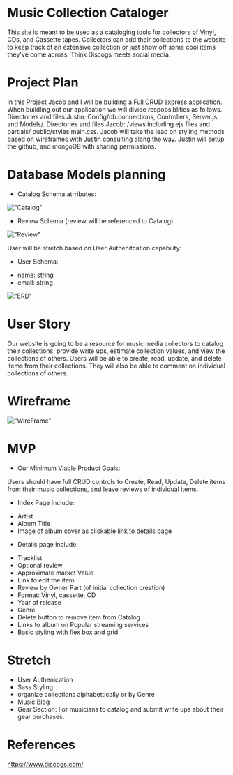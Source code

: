 # Music Collection Cataloger

This site is meant to be used as a cataloging tools for collectors of Vinyl, CDs, and Cassette tapes.  Collectors can add their collections to the website to keep track of an extensive collection or just show off some cool items they've come across. Think Discogs meets social media. 

# Project Plan

In this Project Jacob and I will be building a Full CRUD express application. When buildling out our application we will divide respobsiblities as follows.  Directories and files Justin: Config/db.connections, Controllers, Server.js, and Models/.  Directories and files Jacob: /views including ejs files and partials/ public/styles main.css.  Jacob will take the lead on styling methods based on wireframes with Justin consulting along the way. Justin will setup the github, and mongoDB with sharing permissions. 

# Database Models planning

* Catalog Schema atrributes: 


!["Catalog"](./Images/CatalogSchema.PNG)


* Review Schema (review will be referenced to Catalog):


!["Review"](./Images/ReveiwSchema.PNG)

User will be stretch based on User Authenitcation capability: 

* User Schema:

- name: string
- email: string


!["ERD"](./Images/ERD_Diagram.PNG)
# User Story

Our website is going to be a resource for music media collectors to catalog their collections, provide write ups, estimate collection values, and view the collections of others.  Users will be able to create, read, update, and delete items from their collections. They will also be able to comment on individual collections of others.

# Wireframe
!["WireFrame"](./Images/WireFrame.PNG)

# MVP

* Our Minimum Viable Product Goals: 

 Users should have full CRUD controls to Create, Read, Update, Delete items from their music collections, and leave reviews of individual items. 

* Index Page Include: 

- Artist
- Album Title
- Image of album cover as clickable link to details page

* Details page include: 

- Tracklist
- Optional review
- Approximate market Value
- Link to edit the item
- Review by Owner Part (of initial collection creation)
- Format: Vinyl, cassette, CD
- Year of release
- Genre
- Delete button to remove item from Catalog
- Links to album on Popular streaming services
- Basic styling with flex box and grid

# Stretch

- User Authenication
- Sass Styling
- organize collections alphabettically or by Genre
- Music Blog
- Gear Section: For musicians to catalog and submit write ups about their gear purchases.


# References

https://www.discogs.com/
